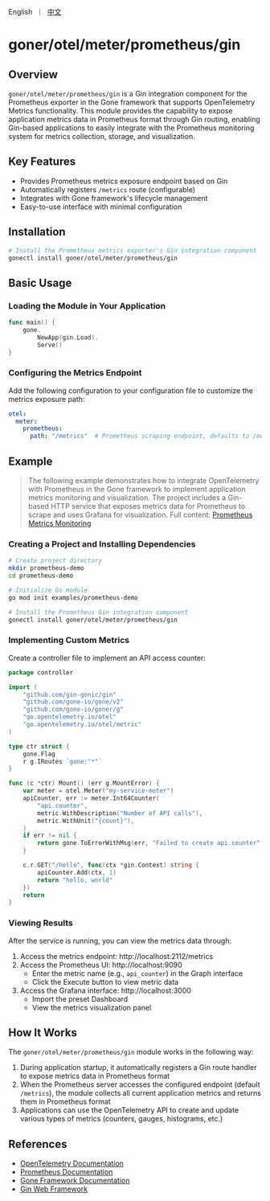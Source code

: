 <p>
    English&nbsp ｜&nbsp <a href="README_CN.md">中文</a>
</p>

# goner/otel/meter/prometheus/gin

## Overview

`goner/otel/meter/prometheus/gin` is a Gin integration component for the Prometheus exporter in the Gone framework that supports OpenTelemetry Metrics functionality. This module provides the capability to expose application metrics data in Prometheus format through Gin routing, enabling Gin-based applications to easily integrate with the Prometheus monitoring system for metrics collection, storage, and visualization.

## Key Features

- Provides Prometheus metrics exposure endpoint based on Gin
- Automatically registers `/metrics` route (configurable)
- Integrates with Gone framework's lifecycle management
- Easy-to-use interface with minimal configuration

## Installation

```bash
# Install the Prometheus metrics exporter's Gin integration component
gonectl install goner/otel/meter/prometheus/gin
```

## Basic Usage

### Loading the Module in Your Application

```go
func main() {
    gone.
		NewApp(gin.Load).
		Serve()
}
```

### Configuring the Metrics Endpoint

Add the following configuration to your configuration file to customize the metrics exposure path:

```yaml
otel:
  meter:
    prometheus:
      path: "/metrics"  # Prometheus scraping endpoint, defaults to /metrics
```

## Example

> The following example demonstrates how to integrate OpenTelemetry with Prometheus in the Gone framework to implement application metrics monitoring and visualization. The project includes a Gin-based HTTP service that exposes metrics data for Prometheus to scrape and uses Grafana for visualization.
> Full content: [Prometheus Metrics Monitoring](../../../../examples/otel/meter/prometheus)

### Creating a Project and Installing Dependencies

```bash
# Create project directory
mkdir prometheus-demo
cd prometheus-demo

# Initialize Go module
go mod init examples/prometheus-demo

# Install the Prometheus Gin integration component
gonectl install goner/otel/meter/prometheus/gin
```

### Implementing Custom Metrics

Create a controller file to implement an API access counter:

```go
package controller

import (
	"github.com/gin-gonic/gin"
	"github.com/gone-io/gone/v2"
	"github.com/gone-io/goner/g"
	"go.opentelemetry.io/otel"
	"go.opentelemetry.io/otel/metric"
)

type ctr struct {
	gone.Flag
	r g.IRoutes `gone:"*"`
}

func (c *ctr) Mount() (err g.MountError) {
	var meter = otel.Meter("my-service-meter")
	apiCounter, err := meter.Int64Counter(
		"api.counter",
		metric.WithDescription("Number of API calls"),
		metric.WithUnit("{count}"),
	)
	if err != nil {
		return gone.ToErrorWithMsg(err, "Failed to create api.counter")
	}

	c.r.GET("/hello", func(ctx *gin.Context) string {
		apiCounter.Add(ctx, 1)
		return "hello, world"
	})
	return
}
```

### Viewing Results

After the service is running, you can view the metrics data through:

1. Access the metrics endpoint: http://localhost:2112/metrics
2. Access the Prometheus UI: http://localhost:9090
   - Enter the metric name (e.g., `api_counter`) in the Graph interface
   - Click the Execute button to view metric data
3. Access the Grafana interface: http://localhost:3000
   - Import the preset Dashboard
   - View the metrics visualization panel

## How It Works

The `goner/otel/meter/prometheus/gin` module works in the following way:

1. During application startup, it automatically registers a Gin route handler to expose metrics data in Prometheus format
2. When the Prometheus server accesses the configured endpoint (default `/metrics`), the module collects all current application metrics and returns them in Prometheus format
3. Applications can use the OpenTelemetry API to create and update various types of metrics (counters, gauges, histograms, etc.)

## References

- [OpenTelemetry Documentation](https://opentelemetry.io/docs/)
- [Prometheus Documentation](https://prometheus.io/docs/)
- [Gone Framework Documentation](https://github.com/gone-io/gone)
- [Gin Web Framework](https://github.com/gin-gonic/gin)